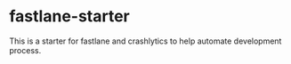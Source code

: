 # fastlane-starter
This is a starter for fastlane and crashlytics to help automate development process.
